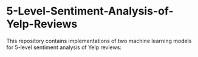# 5-Level-Sentiment-Analysis-of-Yelp-Reviews
This repository contains implementations of two machine learning models for 5-level sentiment analysis of Yelp reviews:
